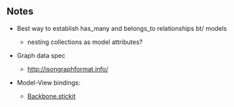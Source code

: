 ## Notes
* Best way to establish has_many and belongs_to relationships bt/ models
  * nesting collections as model attributes?

* Graph data spec
  * http://jsongraphformat.info/

* Model-View bindings:
  * [Backbone.stickit](https://nytimes.github.io/backbone.stickit/)
